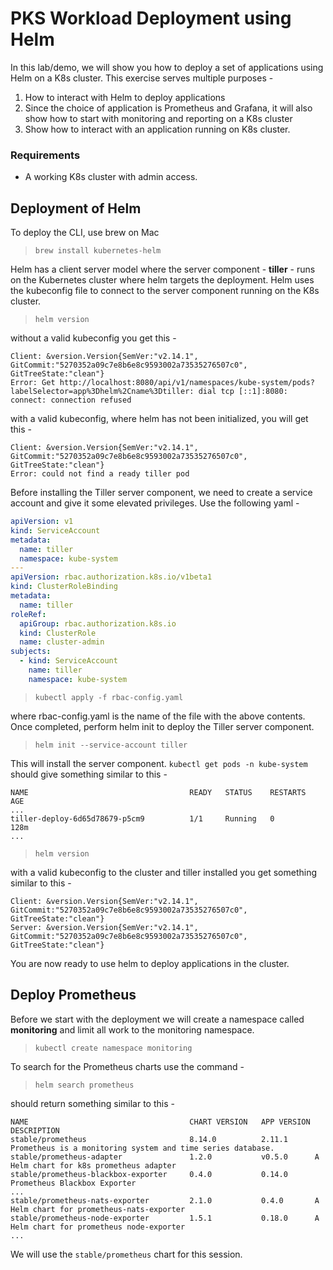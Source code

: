 
# PKS Workload Deployment using Helm

In this lab/demo, we will show you how to deploy a set of applications using Helm on a K8s cluster. This exercise serves multiple purposes - 

1. How to interact with Helm to deploy applications
2. Since the choice of application is Prometheus and Grafana, it will also show how to start with monitoring and reporting on a K8s cluster
3. Show how to interact with an application running on K8s cluster. 

### Requirements 

- A working K8s cluster with admin access.

## Deployment of Helm

To deploy the CLI, use brew on Mac

> `brew install kubernetes-helm`

Helm has a client server model where the server component - **tiller** -  runs on the Kubernetes cluster where helm targets the deployment. Helm uses the kubeconfig file to connect to the server component running on the K8s cluster. 

> `helm version`

without a valid kubeconfig you get this - 

```shell
Client: &version.Version{SemVer:"v2.14.1", GitCommit:"5270352a09c7e8b6e8c9593002a73535276507c0", GitTreeState:"clean"}
Error: Get http://localhost:8080/api/v1/namespaces/kube-system/pods?labelSelector=app%3Dhelm%2Cname%3Dtiller: dial tcp [::1]:8080: connect: connection refused
```
with a valid kubeconfig, where helm has not been initialized, you will get this -

```shell
Client: &version.Version{SemVer:"v2.14.1", GitCommit:"5270352a09c7e8b6e8c9593002a73535276507c0", GitTreeState:"clean"}
Error: could not find a ready tiller pod
```

Before installing the Tiller server component, we need to create a service account and give it some elevated privileges. Use the following yaml - 

```yaml
apiVersion: v1
kind: ServiceAccount
metadata:
  name: tiller
  namespace: kube-system
---
apiVersion: rbac.authorization.k8s.io/v1beta1
kind: ClusterRoleBinding
metadata:
  name: tiller
roleRef:
  apiGroup: rbac.authorization.k8s.io
  kind: ClusterRole
  name: cluster-admin
subjects:
  - kind: ServiceAccount
    name: tiller
    namespace: kube-system
```

> `kubectl apply -f rbac-config.yaml`

where rbac-config.yaml is the name of the file with the above contents. Once completed, perform helm init to deploy the Tiller server component. 

> `helm init --service-account tiller`

This will install the server component. `kubectl get pods -n kube-system` should give something similar to this - 

```shell
NAME                                    READY   STATUS    RESTARTS   AGE
...
tiller-deploy-6d65d78679-p5cm9          1/1     Running   0          128m
...
```

> `helm version`

with a valid kubeconfig to the cluster and tiller installed you get something similar to this -

```shell
Client: &version.Version{SemVer:"v2.14.1", GitCommit:"5270352a09c7e8b6e8c9593002a73535276507c0", GitTreeState:"clean"}
Server: &version.Version{SemVer:"v2.14.1", GitCommit:"5270352a09c7e8b6e8c9593002a73535276507c0", GitTreeState:"clean"}
```

You are now ready to use helm to deploy applications in the cluster. 

## Deploy Prometheus

Before we start with the deployment we will create a namespace called **monitoring** and limit all work to the monitoring namespace.

> `kubectl create namespace monitoring`

To search for the Prometheus charts use the command - 

> `helm search prometheus`

should return something similar to this - 

```shell
NAME                                 	CHART VERSION	APP VERSION	DESCRIPTION
stable/prometheus                    	8.14.0       	2.11.1     	Prometheus is a monitoring system and time series database.
stable/prometheus-adapter            	1.2.0        	v0.5.0     	A Helm chart for k8s prometheus adapter
stable/prometheus-blackbox-exporter  	0.4.0        	0.14.0     	Prometheus Blackbox Exporter
...
stable/prometheus-nats-exporter      	2.1.0        	0.4.0      	A Helm chart for prometheus-nats-exporter
stable/prometheus-node-exporter      	1.5.1        	0.18.0     	A Helm chart for prometheus node-exporter
...
```

We will use the `stable/prometheus` chart for this session. 


<!--stackedit_data:
eyJoaXN0b3J5IjpbNzYxMTM2NDMyLC0xODgzODE0NjgzLDkzMD
gwNjAxNV19
-->